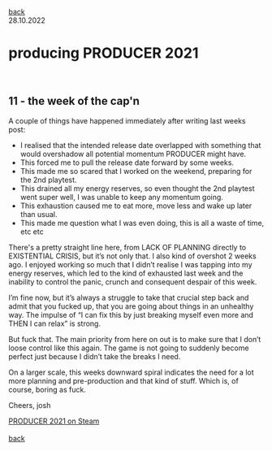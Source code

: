 [back](thinking)<br>
28.10.2022
<h1>producing PRODUCER 2021</h1><br>
<h2>11 - the week of the cap'n</h2>

A couple of things have happened immediately after writing last weeks post:

- I realised that the intended release date overlapped with something that would overshadow all potential momentum PRODUCER might have.
- This forced me to pull the release date forward by some weeks.
- This made me so scared that I worked on the weekend, preparing for the 2nd playtest.
- This drained all my energy reserves, so even thought the 2nd playtest went super well, I was unable to keep any momentum going.
- This exhaustion caused me to eat more, move less and wake up later than usual.
- This made me question what I was even doing, this is all a waste of time, etc etc

There's a pretty straight line here, from LACK OF PLANNING directly to EXISTENTIAL CRISIS, but it’s not only that. I also kind of overshot 2 weeks ago. I enjoyed working so much that I didn’t realise I was tapping into my energy reserves, which led to the kind of exhausted last week and the inability to control the panic, crunch and consequent despair of this week.

I’m fine now, but it’s always a struggle to take that crucial step back and admit that you fucked up, that you are going about things in an unhealthy way. The impulse of “I can fix this by just breaking myself even more and THEN I can relax” is strong.

But fuck that. The main priority from here on out is to make sure that I don’t loose control like this again. The game is not going to suddenly become perfect just because I didn’t take the breaks I need.

On a larger scale, this weeks downward spiral indicates the need for a lot more planning and pre-production and that kind of stuff. Which is, of course, boring as fuck.

Cheers,
josh

<a href="https://store.steampowered.com/app/1667320/PRODUCER_2021/?beta=1" target="_blank">PRODUCER 2021 on Steam</a><br>
<br>
[back](thinking)
